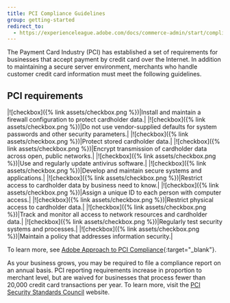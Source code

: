 ```yaml
---
title: PCI Compliance Guidelines
group: getting-started
redirect_to:
  - https://experienceleague.adobe.com/docs/commerce-admin/start/compliance/payments/compliance-pci.html
---
```


The Payment Card Industry (PCI) has established a set of requirements for businesses that accept payment by credit card over the Internet. In addition to maintaining a secure server environment, merchants who handle customer credit card information must meet the following guidelines.

## PCI requirements

|![checkbox]({% link assets/checkbox.png %})|Install and maintain a firewall configuration to protect cardholder data.|
|![checkbox]({% link assets/checkbox.png %})|Do not use vendor-supplied defaults for system passwords and other security parameters.|
|![checkbox]({% link assets/checkbox.png %})|Protect stored cardholder data.|
|![checkbox]({% link assets/checkbox.png %})|Encrypt transmission of cardholder data across open, public networks.|
|![checkbox]({% link assets/checkbox.png %})|Use and regularly update antivirus software.|
|![checkbox]({% link assets/checkbox.png %})|Develop and maintain secure systems and applications.|
|![checkbox]({% link assets/checkbox.png %})|Restrict access to cardholder data by business need to know.|
|![checkbox]({% link assets/checkbox.png %})|Assign a unique ID to each person with computer access.|
|![checkbox]({% link assets/checkbox.png %})|Restrict physical access to cardholder data.|
|![checkbox]({% link assets/checkbox.png %})|Track and monitor all access to network resources and cardholder data.|
|![checkbox]({% link assets/checkbox.png %})|Regularly test security systems and processes.|
|![checkbox]({% link assets/checkbox.png %})|Maintain a policy that addresses information security.|

To learn more, see [Adobe Approach to PCI Compliance][1]{:target="_blank"}.

As your business grows, you may be required to file a compliance report on an annual basis. PCI reporting requirements increase in proportion to merchant level, but are waived for businesses that process fewer than 20,000 credit card transactions per year. To learn more, visit the [PCI Security Standards Council][2] website.

[1]: https://magento.com/pci-compliance
[2]: https://www.pcisecuritystandards.org/index.php
